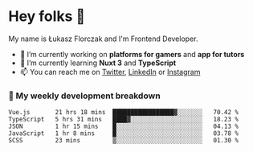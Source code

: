 # Hey folks 👋

My name is Łukasz Florczak and I'm Frontend Developer. 

- 🔭 I’m currently working on **platforms for gamers** and **app for tutors**
- 🌱 I’m currently learning **Nuxt 3** and **TypeScript**
- 📫 You can reach me on [Twitter](https://twitter.com/lukaszflorczak), [LinkedIn](https://pl.linkedin.com/in/lukasz-florczak) or [Instagram](https://instagram.com/lukaszflorczak)


### 🧮 My weekly development breakdown

<!--START_SECTION:waka-->
```text
Vue.js       21 hrs 18 mins  █████████████████▓░░░░░░░   70.42 % 
TypeScript   5 hrs 31 mins   ████▓░░░░░░░░░░░░░░░░░░░░   18.23 % 
JSON         1 hr 15 mins    █░░░░░░░░░░░░░░░░░░░░░░░░   04.13 % 
JavaScript   1 hr 8 mins     █░░░░░░░░░░░░░░░░░░░░░░░░   03.78 % 
SCSS         23 mins         ▒░░░░░░░░░░░░░░░░░░░░░░░░   01.30 % 
```
<!--END_SECTION:waka-->

<!--
**lukaszflorczak/lukaszflorczak** is a ✨ _special_ ✨ repository because its `README.md` (this file) appears on your GitHub profile.

Here are some ideas to get you started:

- 🔭 I’m currently working on ...
- 🌱 I’m currently learning ...
- 👯 I’m looking to collaborate on ...
- 🤔 I’m looking for help with ...
- 💬 Ask me about ...
- 📫 How to reach me: ...
- 😄 Pronouns: ...
- ⚡ Fun fact: ...
-->
